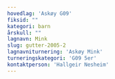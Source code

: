 ```yaml
---
hovedlag: 'Askøy G09'
fiksid: ""
kategori: barn
årskull: ""
lagnavn: Mink
slug: gutter-2005-2
lagnavniturnering: 'Askøy Mink'
turneringskategori: 'G09 5er'
kontaktperson: 'Hallgeir Nesheim'
---
```

